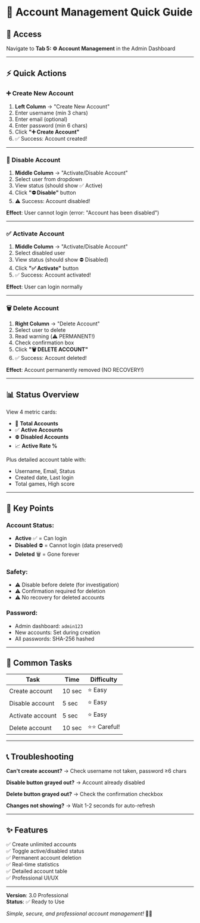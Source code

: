 # 🚀 Account Management Quick Guide

## 📍 Access
Navigate to **Tab 5: ⚙️ Account Management** in the Admin Dashboard

---

## ⚡ Quick Actions

### ➕ Create New Account
1. **Left Column** → "Create New Account"
2. Enter username (min 3 chars)
3. Enter email (optional)
4. Enter password (min 6 chars)
5. Click **"➕ Create Account"**
6. ✅ Success: Account created!

---

### 🔄 Disable Account
1. **Middle Column** → "Activate/Disable Account"
2. Select user from dropdown
3. View status (should show ✅ Active)
4. Click **"⛔ Disable"** button
5. ⚠️ Success: Account disabled!

**Effect**: User cannot login (error: "Account has been disabled")

---

### ✅ Activate Account
1. **Middle Column** → "Activate/Disable Account"
2. Select disabled user
3. View status (should show ⛔ Disabled)
4. Click **"✅ Activate"** button
5. ✅ Success: Account activated!

**Effect**: User can login normally

---

### 🗑️ Delete Account
1. **Right Column** → "Delete Account"
2. Select user to delete
3. Read warning (⚠️ PERMANENT!)
4. Check confirmation box
5. Click **"🗑️ DELETE ACCOUNT"**
6. ✅ Success: Account deleted!

**Effect**: Account permanently removed (NO RECOVERY!)

---

## 📊 Status Overview

View 4 metric cards:
- 👥 **Total Accounts**
- ✅ **Active Accounts**
- ⛔ **Disabled Accounts**
- 📈 **Active Rate %**

Plus detailed account table with:
- Username, Email, Status
- Created date, Last login
- Total games, High score

---

## 🔑 Key Points

### Account Status:
- **Active** ✅ = Can login
- **Disabled** ⛔ = Cannot login (data preserved)
- **Deleted** 🗑️ = Gone forever

### Safety:
- ⚠️ Disable before delete (for investigation)
- ⚠️ Confirmation required for deletion
- ⚠️ No recovery for deleted accounts

### Password:
- Admin dashboard: `admin123`
- New accounts: Set during creation
- All passwords: SHA-256 hashed

---

## 🎯 Common Tasks

| Task | Time | Difficulty |
|------|------|-----------|
| Create account | 10 sec | ⭐ Easy |
| Disable account | 5 sec | ⭐ Easy |
| Activate account | 5 sec | ⭐ Easy |
| Delete account | 10 sec | ⭐⭐ Careful! |

---

## 📞 Troubleshooting

**Can't create account?**
→ Check username not taken, password ≥6 chars

**Disable button grayed out?**
→ Account already disabled

**Delete button grayed out?**
→ Check the confirmation checkbox

**Changes not showing?**
→ Wait 1-2 seconds for auto-refresh

---

## ✨ Features

✅ Create unlimited accounts  
✅ Toggle active/disabled status  
✅ Permanent account deletion  
✅ Real-time statistics  
✅ Detailed account table  
✅ Professional UI/UX  

---

**Version**: 3.0 Professional  
**Status**: ✅ Ready to Use

*Simple, secure, and professional account management!* 🔐✨
